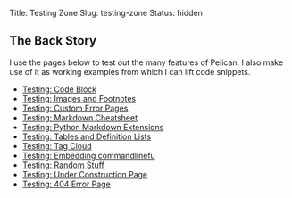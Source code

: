 Title: Testing Zone
Slug: testing-zone
Status: hidden


## The Back Story
I use the pages below to test out the many features of Pelican.
I also make use of it as working examples from which I can lift code snippets.

* [Testing: Code Block](testing-code-block.html)
* [Testing: Images and Footnotes](testing-images-and-footnotes.html)
* [Testing: Custom Error Pages](testing-custom-error-pages.html)
* [Testing: Markdown Cheatsheet](testing-markdown-cheatsheet.html)
* [Testing: Python Markdown Extensions](testing-python-markdown-extensions.html)
* [Testing: Tables and Definition Lists](testing-tables-and-definition-lists.html)
* [Testing: Tag Cloud](testing-tag-cloud.html)
* [Testing: Embedding commandlinefu](testing-embedding-commandlinefu.html)
* [Testing: Random Stuff](testing-random-stuff.html)
* [Testing: Under Construction Page](/deadend.html)
* [Testing: 404 Error Page](/404.html)
